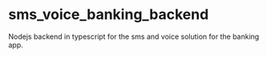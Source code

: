 # sms_voice_banking_backend
Nodejs backend in typescript for the sms and voice solution for the banking app.
